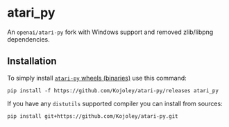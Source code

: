 # atari_py

An `openai/atari-py` fork with Windows support and removed zlib/libpng dependencies.

## Installation

To simply install [`atari-py` wheels (binaries)](https://github.com/Kojoley/atari-py/releases) use this command:

```pip install -f https://github.com/Kojoley/atari-py/releases atari_py```

If you have any `distutils` supported compiler you can install from sources:

```pip install git+https://github.com/Kojoley/atari-py.git```
